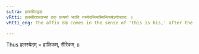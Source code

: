 ```yaml
---
sutra: हलसीराट्ठक्
vRtti: हलसीरशब्दाभ्यां ठक् प्रत्ययो भवति तस्येदमित्यस्मिन्विषयेऽणोपवादः ॥
vRtti_eng: The affix ठक् comes in the sense of 'this is his,' after the words '_hala_' and '_sira_.'

---
```

Thus हलस्येदम् = हालिकम्, सैरिकम् ॥